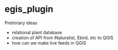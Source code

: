 # egis_plugin
Prelimiary ideas 
- relational plant database 
- creation of API from iNaturalist, Ebird, etc to QGIS 
- how can we make live feeds in QGIS 
